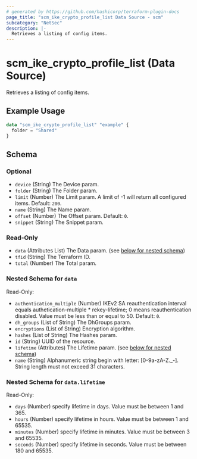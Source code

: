 ```yaml
---
# generated by https://github.com/hashicorp/terraform-plugin-docs
page_title: "scm_ike_crypto_profile_list Data Source - scm"
subcategory: "NetSec"
description: |-
  Retrieves a listing of config items.
---
```


# scm_ike_crypto_profile_list (Data Source)

Retrieves a listing of config items.

## Example Usage

```terraform
data "scm_ike_crypto_profile_list" "example" {
  folder = "Shared"
}
```

<!-- schema generated by tfplugindocs -->
## Schema

### Optional

- `device` (String) The Device param.
- `folder` (String) The Folder param.
- `limit` (Number) The Limit param. A limit of -1 will return all configured items. Default: `200`.
- `name` (String) The Name param.
- `offset` (Number) The Offset param. Default: `0`.
- `snippet` (String) The Snippet param.

### Read-Only

- `data` (Attributes List) The Data param. (see [below for nested schema](#nestedatt--data))
- `tfid` (String) The Terraform ID.
- `total` (Number) The Total param.

<a id="nestedatt--data"></a>
### Nested Schema for `data`

Read-Only:

- `authentication_multiple` (Number) IKEv2 SA reauthentication interval equals authetication-multiple * rekey-lifetime; 0 means reauthentication disabled. Value must be less than or equal to 50. Default: `0`.
- `dh_groups` (List of String) The DhGroups param.
- `encryptions` (List of String) Encryption algorithm.
- `hashes` (List of String) The Hashes param.
- `id` (String) UUID of the resource.
- `lifetime` (Attributes) The Lifetime param. (see [below for nested schema](#nestedatt--data--lifetime))
- `name` (String) Alphanumeric string begin with letter: [0-9a-zA-Z._-]. String length must not exceed 31 characters.

<a id="nestedatt--data--lifetime"></a>
### Nested Schema for `data.lifetime`

Read-Only:

- `days` (Number) specify lifetime in days. Value must be between 1 and 365.
- `hours` (Number) specify lifetime in hours. Value must be between 1 and 65535.
- `minutes` (Number) specify lifetime in minutes. Value must be between 3 and 65535.
- `seconds` (Number) specify lifetime in seconds. Value must be between 180 and 65535.
